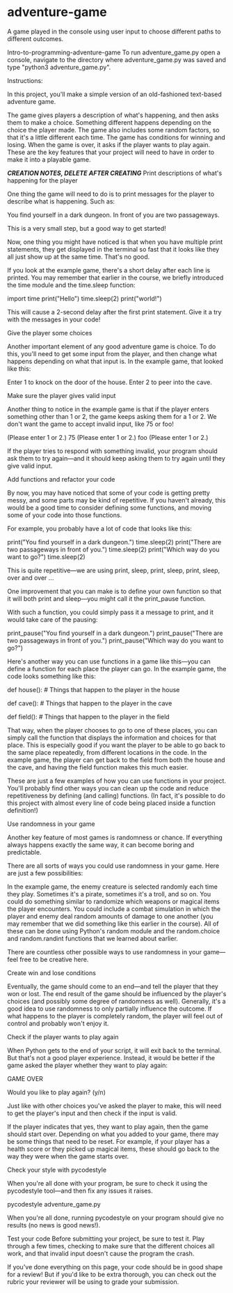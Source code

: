 # adventure-game
A game played in the console using user input to choose different paths to different outcomes. 

Intro-to-programming-adventure-game
To run adventure_game.py open a console, navigate to the directory where adventure_game.py was saved and type "python3 adventure_game.py".

Instructions:

In this project, you'll make a simple version of an old-fashioned text-based adventure game.

The game gives players a description of what's happening, and then asks them to make a choice.
Something different happens depending on the choice the player made.
The game also includes some random factors, so that it's a little different each time.
The game has conditions for winning and losing.
When the game is over, it asks if the player wants to play again.
These are the key features that your project will need to have in order to make it into a playable game.


***CREATION NOTES, DELETE AFTER CREATING***
Print descriptions of what's happening for the player

One thing the game will need to do is to print messages for the player to describe what is happening. Such as:

You find yourself in a dark dungeon. In front of you are two passageways.

This is a very small step, but a good way to get started!

Now, one thing you might have noticed is that when you have multiple print statements, they get displayed in the terminal so fast that it looks like they all just show up at the same time. That's no good.

If you look at the example game, there's a short delay after each line is printed. You may remember that earlier in the course, we briefly introduced the time module and the time.sleep function:

import time print("Hello") time.sleep(2) print("world!")

This will cause a 2-second delay after the first print statement. Give it a try with the messages in your code!

Give the player some choices

Another important element of any good adventure game is choice. To do this, you'll need to get some input from the player, and then change what happens depending on what that input is. In the example game, that looked like this:

Enter 1 to knock on the door of the house. Enter 2 to peer into the cave.

Make sure the player gives valid input

Another thing to notice in the example game is that if the player enters something other than 1 or 2, the game keeps asking them for a 1 or 2. We don't want the game to accept invalid input, like 75 or foo!

(Please enter 1 or 2.) 75 (Please enter 1 or 2.) foo (Please enter 1 or 2.)

If the player tries to respond with something invalid, your program should ask them to try again—and it should keep asking them to try again until they give valid input.

Add functions and refactor your code

By now, you may have noticed that some of your code is getting pretty messy, and some parts may be kind of repetitive. If you haven't already, this would be a good time to consider defining some functions, and moving some of your code into those functions.

For example, you probably have a lot of code that looks like this:

print("You find yourself in a dark dungeon.") time.sleep(2) print("There are two passageways in front of you.") time.sleep(2) print("Which way do you want to go?") time.sleep(2)

This is quite repetitive—we are using print, sleep, print, sleep, print, sleep, over and over ...

One improvement that you can make is to define your own function so that it will both print and sleep—you might call it the print_pause function.

With such a function, you could simply pass it a message to print, and it would take care of the pausing:

print_pause("You find yourself in a dark dungeon.") print_pause("There are two passageways in front of you.") print_pause("Which way do you want to go?")

Here's another way you can use functions in a game like this—you can define a function for each place the player can go. In the example game, the code looks something like this:

def house(): # Things that happen to the player in the house

def cave(): # Things that happen to the player in the cave

def field(): # Things that happen to the player in the field

That way, when the player chooses to go to one of these places, you can simply call the function that displays the information and choices for that place. This is especially good if you want the player to be able to go back to the same place repeatedly, from different locations in the code. In the example game, the player can get back to the field from both the house and the cave, and having the field function makes this much easier.

These are just a few examples of how you can use functions in your project. You'll probably find other ways you can clean up the code and reduce repetitiveness by defining (and calling) functions. (In fact, it's possible to do this project with almost every line of code being placed inside a function definition!)

Use randomness in your game

Another key feature of most games is randomness or chance. If everything always happens exactly the same way, it can become boring and predictable.

There are all sorts of ways you could use randomness in your game. Here are just a few possibilities:

In the example game, the enemy creature is selected randomly each time they play. Sometimes it's a pirate, sometimes it's a troll, and so on.
You could do something similar to randomize which weapons or magical items the player encounters.
You could include a combat simulation in which the player and enemy deal random amounts of damage to one another (you may remember that we did something like this earlier in the course).
All of these can be done using Python's random module and the random.choice and random.randint functions that we learned about earlier.

There are countless other possible ways to use randomness in your game—feel free to be creative here.

Create win and lose conditions

Eventually, the game should come to an end—and tell the player that they won or lost. The end result of the game should be influenced by the player's choices (and possibly some degree of randomness as well). Generally, it's a good idea to use randomness to only partially influence the outcome. If what happens to the player is completely random, the player will feel out of control and probably won't enjoy it.

Check if the player wants to play again

When Python gets to the end of your script, it will exit back to the terminal. But that's not a good player experience. Instead, it would be better if the game asked the player whether they want to play again:

GAME OVER

Would you like to play again? (y/n)

Just like with other choices you've asked the player to make, this will need to get the player's input and then check if the input is valid.

If the player indicates that yes, they want to play again, then the game should start over. Depending on what you added to your game, there may be some things that need to be reset. For example, if your player has a health score or they picked up magical items, these should go back to the way they were when the game starts over.

Check your style with pycodestyle

When you're all done with your program, be sure to check it using the pycodestyle tool—and then fix any issues it raises.

pycodestyle adventure_game.py

When you're all done, running pycodestyle on your program should give no results (no news is good news!).

Test your code Before submitting your project, be sure to test it. Play through a few times, checking to make sure that the different choices all work, and that invalid input doesn't cause the program the crash.

If you've done everything on this page, your code should be in good shape for a review! But if you'd like to be extra thorough, you can check out the rubric your reviewer will be using to grade your submission.

